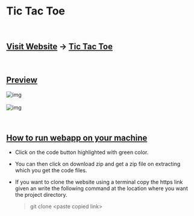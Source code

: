 # **Tic Tac Toe**

<br/>

## <u>Visit Website</u> -> [Tic Tac Toe](https://keshavsingh7.github.io/javascript-calculator/)

<br/>

## <u>Preview</u>

![img](https://i.postimg.cc/L6bNVfYd/tic-tac-toe-1.png)
<br/>
<br/>
![img](https://i.postimg.cc/yNqjMHyv/tic-tac-toe-2.png)

<br/>

## <u>How to run webapp on your machine</u>

- Click on the code button highlighted with green color.
- You can then click on download zip and get a zip file on extracting which you get the code files.

- If you want to clone the website using a terminal copy the https link given an write the following
  command at the location where you want the project directory.
  > git clone \<paste copied link\>
